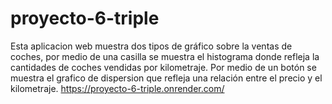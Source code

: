 # proyecto-6-triple
Esta aplicacion web muestra dos tipos de gráfico sobre la ventas de coches, por medio de una casilla se muestra el histograma donde refleja la cantidades de coches vendidas por kilometraje.
Por medio de un botón se muestra el grafico de dispersion que refleja una relación entre el precio y el kilometraje.
https://proyecto-6-triple.onrender.com/

